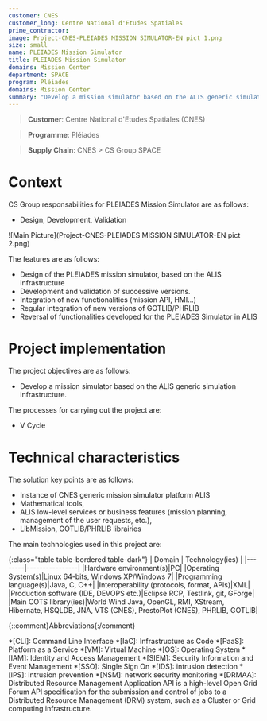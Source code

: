 ```yaml
---
customer: CNES
customer_long: Centre National d'Etudes Spatiales
prime_contractor: 
image: Project-CNES-PLEIADES MISSION SIMULATOR-EN pict 1.png
size: small
name: PLEIADES Mission Simulator
title: PLEIADES Mission Simulator
domains: Mission Center
department: SPACE
program: Pléiades
domains: Mission Center
summary: "Develop a mission simulator based on the ALIS generic simulation infrastructure."
---
```


> __Customer__\: Centre National d'Etudes Spatiales (CNES)

> __Programme__\: Pléiades

> __Supply Chain__\: CNES >  CS Group SPACE


# Context


CS Group responsabilities for PLEIADES Mission Simulator are as follows:
* Design, Development, Validation

![Main Picture](Project-CNES-PLEIADES MISSION SIMULATOR-EN pict 2.png)

The features are as follows:
* Design of the PLEIADES mission simulator, based on the ALIS infrastructure
* Development and validation of successive versions.
* Integration of new functionalities (mission API, HMI...)
* Regular integration of new versions of GOTLIB/PHRLIB
* Reversal of functionalities developed for the PLEIADES Simulator in ALIS

# Project implementation

The project objectives are as follows:
* Develop a mission simulator based on the ALIS generic simulation infrastructure.

The processes for carrying out the project are:
* V Cycle

# Technical characteristics

The solution key points are as follows:
* Instance of CNES generic mission simulator platform ALIS
* Mathematical tools,
* ALIS low-level services or business features (mission planning, management of the user requests, etc.),
* LibMission,  GOTLIB/PHRLIB librairies



The main technologies used in this project are:

{:class="table table-bordered table-dark"}
| Domain | Technology(ies) |
|--------|----------------|
|Hardware environment(s)|PC|
|Operating System(s)|Linux 64-bits, Windows XP/Windows 7|
|Programming language(s)|Java, C, C++|
|Interoperability (protocols, format, APIs)|XML|
|Production software (IDE, DEVOPS etc.)|Eclipse RCP, Testlink, git, GForge|
|Main COTS library(ies)|World Wind Java, OpenGL, RMI, XStream, Hibernate, HSQLDB, JNA, VTS (CNES), PrestoPlot (CNES), PHRLIB, GOTLIB|



{::comment}Abbreviations{:/comment}

*[CLI]: Command Line Interface
*[IaC]: Infrastructure as Code
*[PaaS]: Platform as a Service
*[VM]: Virtual Machine
*[OS]: Operating System
*[IAM]: Identity and Access Management
*[SIEM]: Security Information and Event Management
*[SSO]: Single Sign On
*[IDS]: intrusion detection
*[IPS]: intrusion prevention
*[NSM]: network security monitoring
*[DRMAA]: Distributed Resource Management Application API is a high-level Open Grid Forum API specification for the submission and control of jobs to a Distributed Resource Management (DRM) system, such as a Cluster or Grid computing infrastructure.
